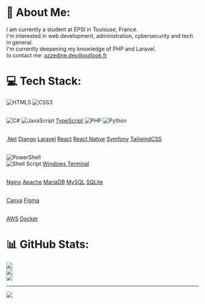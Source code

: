 # 💫 About Me:
I am currently a student at EPSI in Toulouse, France.<br>I'm interested in web development, administration, cybersecurity and tech in general.<br>I'm currently deepening my knowledge of PHP and Laravel.<br>to contact me: azzedine.dev@outlook.fr


# 💻 Tech Stack:

![HTML5](https://img.shields.io/badge/html5-%23E34F26.svg?style=flat&logo=html5&logoColor=white) 
![CSS3](https://img.shields.io/badge/css3-%231572B6.svg?style=flat&logo=css3&logoColor=white)
<br/><br/>

![C#](https://img.shields.io/badge/c%23-%23239120.svg?style=flat&logo=csharp&logoColor=white)
![JavaScript](https://img.shields.io/badge/javascript-%23323330.svg?style=flat&logo=javascript&logoColor=%23F7DF1E)
[TypeScript](https://img.shields.io/badge/typescript-%23007ACC.svg?style=flat&logo=typescript&logoColor=white) 
![PHP](https://img.shields.io/badge/php-%23777BB4.svg?style=flat&logo=php&logoColor=white) 
![Python](https://img.shields.io/badge/python-3670A0?style=flat&logo=python&logoColor=ffdd54)
<br/><br/>

[.Net](https://img.shields.io/badge/.NET-5C2D91?style=flat&logo=.net&logoColor=white)
[Django](https://img.shields.io/badge/django-%23092E20.svg?style=flat&logo=django&logoColor=white)
[Laravel](https://img.shields.io/badge/laravel-%23FF2D20.svg?style=flat&logo=laravel&logoColor=white)
[React](https://img.shields.io/badge/react-%2320232a.svg?style=flat&logo=react&logoColor=%2361DAFB)
[React Native](https://img.shields.io/badge/react_native-%2320232a.svg?style=flat&logo=react&logoColor=%2361DAFB)
[Symfony](https://img.shields.io/badge/symfony-%23000000.svg?style=flat&logo=symfony&logoColor=white)
[TailwindCSS](https://img.shields.io/badge/tailwindcss-%2338B2AC.svg?style=flat&logo=tailwind-css&logoColor=white)
<br/><br/>

![PowerShell](https://img.shields.io/badge/PowerShell-%235391FE.svg?style=flat&logo=powershell&logoColor=white)  
![Shell Script](https://img.shields.io/badge/shell_script-%23121011.svg?style=flat&logo=gnu-bash&logoColor=white)
[Windows Terminal](https://img.shields.io/badge/Windows%20Terminal-%234D4D4D.svg?style=flat&logo=windows-terminal&logoColor=white)
<br/><br/>

[Nginx](https://img.shields.io/badge/nginx-%23009639.svg?style=flat&logo=nginx&logoColor=white)
[Apache](https://img.shields.io/badge/apache-%23D42029.svg?style=flat&logo=apache&logoColor=white)
[MariaDB](https://img.shields.io/badge/MariaDB-003545?style=flat&logo=mariadb&logoColor=white)
[MySQL](https://img.shields.io/badge/mysql-%2300000f.svg?style=flat&logo=mysql&logoColor=white)
[SQLite](https://img.shields.io/badge/sqlite-%2307405e.svg?style=flat&logo=sqlite&logoColor=white)
<br/><br/>

[Canva](https://img.shields.io/badge/Canva-%2300C4CC.svg?style=flat&logo=Canva&logoColor=white)
[Figma](https://img.shields.io/badge/figma-%23F24E1E.svg?style=flat&logo=figma&logoColor=white)
<br/><br/>

[AWS](https://img.shields.io/badge/AWS-%23FF9900.svg?style=flat&logo=amazon-aws&logoColor=white)
[Docker](https://img.shields.io/badge/docker-%230db7ed.svg?style=flat&logo=docker&logoColor=white)

# 📊 GitHub Stats:
![](https://github-readme-stats.vercel.app/api?username=azzedev&theme=tokyonight&hide_border=false&include_all_commits=false&count_private=false)<br/>
![](https://github-readme-streak-stats.herokuapp.com/?user=azzedev&theme=tokyonight&hide_border=false)<br/>
![](https://github-readme-stats.vercel.app/api/top-langs/?username=azzedev&theme=tokyonight&hide_border=false&include_all_commits=false&count_private=false&layout=compact)

---
[![](https://visitcount.itsvg.in/api?id=azzedev&icon=5&color=0)](https://visitcount.itsvg.in)

<!-- Proudly created with GPRM ( https://gprm.itsvg.in ) -->
